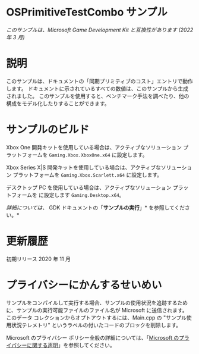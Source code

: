 # OSPrimitiveTestCombo サンプル

*このサンプルは、Microsoft Game Development Kit と互換性があります (2022 年 3 月)*

# 説明

このサンプルは、ドキュメントの「同期プリミティブのコスト」エントリで動作します。 ドキュメントに示されているすべての数値は、このサンプルから生成されました。 このサンプルを使用すると、ベンチマーク手法を調べたり、他の構成をモデル化したりすることができます。

# サンプルのビルド

Xbox One 開発キットを使用している場合は、アクティブなソリューション プラットフォームを `Gaming.Xbox.XboxOne.x64` に設定します。

Xbox Series X|S 開発キットを使用している場合は、アクティブなソリューション プラットフォームを `Gaming.Xbox.Scarlett.x64` に設定します。

デスクトップ PC を使用している場合は、アクティブなソリューション プラットフォームを に設定します `Gaming.Desktop.x64`。

*詳細については、* GDK ドキュメントの「__サンプルの実行__」* を参照してください。*

# 更新履歴

初期リリース 2020 年 11 月

# プライバシーにかんするせいめい

サンプルをコンパイルして実行する場合、サンプルの使用状況を追跡するために、サンプルの実行可能ファイルのファイル名が Microsoft に送信されます。 このデータ コレクションからオプトアウトするには、Main.cpp の "サンプル使用状況テレメトリ" というラベルの付いたコードのブロックを削除します。

Microsoft のプライバシー ポリシー全般の詳細については、「[Microsoft のプライバシーに関する声明](https://privacy.microsoft.com/en-us/privacystatement/)」を参照してください。


